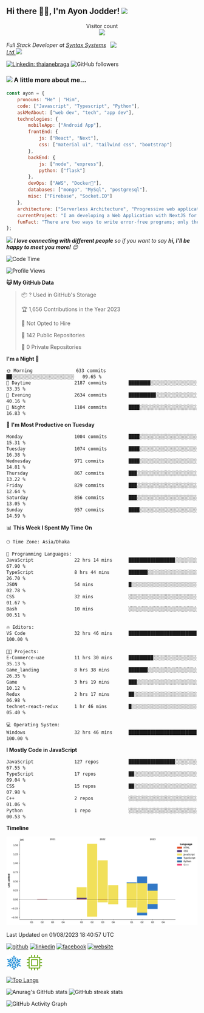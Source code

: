 
<h2>Hi there 👋🏻, I'm Ayon Jodder! <img src="https://media.giphy.com/media/12oufCB0MyZ1Go/giphy.gif" width="50"></h2>

<p align="center"> 
  Visitor count<br>
  <img src="https://profile-counter.glitch.me/AyonJD/count.svg" />
</p>

<img align='right' src="https://media.giphy.com/media/M9gbBd9nbDrOTu1Mqx/giphy.gif" width="230">
<p><em>Full Stack Developer at <a href="#">Syntax Systems Ltd.</a><img src="https://media.giphy.com/media/WUlplcMpOCEmTGBtBW/giphy.gif" width="30"> 
</em></p>

<!-- ![A MERN Stack Developer](https://raw.githubusercontent.com/AyonJD/AyonJD/main/cover.jpg) -->

[![Linkedin: thaianebraga](https://img.shields.io/badge/-ayon-blue?style=flat-square&logo=Linkedin&logoColor=white&link=https://www.linkedin.com/in/ayon-jodder/)](https://www.linkedin.com/in/ayon-jodder/)
![GitHub followers](https://img.shields.io/github/followers/AyonJD?label=Follow&style=social)

### <img src="https://media.giphy.com/media/VgCDAzcKvsR6OM0uWg/giphy.gif" width="50"> A little more about me... 

```javascript
const ayon = {
    pronouns: "He" | "Him",
    code: ["Javascript", "Typescript", "Python"],
    askMeAbout: ["web dev", "tech", "app dev"],
    technologies: {
        mobileApp: ["Android App"],
        frontEnd: {
            js: ["React", "Next"],
            css: ["material ui", "tailwind css", "bootstrap"]
        },
        backEnd: {
            js: ["node", "express"],
            python: ["flask"]
        },
        devOps: ["AWS", "Docker🐳"],
        databases: ["mongo", "MySql", "postgresql"],
        misc: ["Firebase", "Socket.IO"]
    },
    architecture: ["Serverless Architecture", "Progressive web applications", "Single page applications"],
    currentProject: "I am developing a Web Application with NextJS for Syntax Systems Ltd."
    funFact: "There are two ways to write error-free programs; only the third one works"
};
```
<img src="https://media.giphy.com/media/LnQjpWaON8nhr21vNW/giphy.gif" width="60"> <em><b>I love connecting with different people</b> so if you want to say <b>hi, I'll be happy to meet you more!</b> 😊</em>

<!--START_SECTION:waka-->
![Code Time](http://img.shields.io/badge/Code%20Time-470%20hrs%2022%20mins-blue)

![Profile Views](http://img.shields.io/badge/Profile%20Views-2-blue)

**🐱 My GitHub Data** 

> 📦 ? Used in GitHub's Storage 
 > 
> 🏆 1,656 Contributions in the Year 2023
 > 
> 🚫 Not Opted to Hire
 > 
> 📜 142 Public Repositories 
 > 
> 🔑 0 Private Repositories 
 > 
**I'm a Night 🦉** 

```text
🌞 Morning                633 commits         ██░░░░░░░░░░░░░░░░░░░░░░░   09.65 % 
🌆 Daytime                2187 commits        ████████░░░░░░░░░░░░░░░░░   33.35 % 
🌃 Evening                2634 commits        ██████████░░░░░░░░░░░░░░░   40.16 % 
🌙 Night                  1104 commits        ████░░░░░░░░░░░░░░░░░░░░░   16.83 % 
```
📅 **I'm Most Productive on Tuesday** 

```text
Monday                   1004 commits        ████░░░░░░░░░░░░░░░░░░░░░   15.31 % 
Tuesday                  1074 commits        ████░░░░░░░░░░░░░░░░░░░░░   16.38 % 
Wednesday                971 commits         ████░░░░░░░░░░░░░░░░░░░░░   14.81 % 
Thursday                 867 commits         ███░░░░░░░░░░░░░░░░░░░░░░   13.22 % 
Friday                   829 commits         ███░░░░░░░░░░░░░░░░░░░░░░   12.64 % 
Saturday                 856 commits         ███░░░░░░░░░░░░░░░░░░░░░░   13.05 % 
Sunday                   957 commits         ████░░░░░░░░░░░░░░░░░░░░░   14.59 % 
```


📊 **This Week I Spent My Time On** 

```text
🕑︎ Time Zone: Asia/Dhaka

💬 Programming Languages: 
JavaScript               22 hrs 14 mins      █████████████████░░░░░░░░   67.90 % 
TypeScript               8 hrs 44 mins       ███████░░░░░░░░░░░░░░░░░░   26.70 % 
JSON                     54 mins             █░░░░░░░░░░░░░░░░░░░░░░░░   02.78 % 
CSS                      32 mins             ░░░░░░░░░░░░░░░░░░░░░░░░░   01.67 % 
Bash                     10 mins             ░░░░░░░░░░░░░░░░░░░░░░░░░   00.51 % 

🔥 Editors: 
VS Code                  32 hrs 46 mins      █████████████████████████   100.00 % 

🐱‍💻 Projects: 
E-Commerce-uae           11 hrs 30 mins      █████████░░░░░░░░░░░░░░░░   35.13 % 
Game_landing             8 hrs 38 mins       ███████░░░░░░░░░░░░░░░░░░   26.35 % 
Game                     3 hrs 19 mins       ███░░░░░░░░░░░░░░░░░░░░░░   10.12 % 
Redux                    2 hrs 17 mins       ██░░░░░░░░░░░░░░░░░░░░░░░   06.98 % 
technet-react-redux      1 hr 46 mins        █░░░░░░░░░░░░░░░░░░░░░░░░   05.40 % 

💻 Operating System: 
Windows                  32 hrs 46 mins      █████████████████████████   100.00 % 
```

**I Mostly Code in JavaScript** 

```text
JavaScript               127 repos           █████████████████░░░░░░░░   67.55 % 
TypeScript               17 repos            ██░░░░░░░░░░░░░░░░░░░░░░░   09.04 % 
CSS                      15 repos            ██░░░░░░░░░░░░░░░░░░░░░░░   07.98 % 
C++                      2 repos             ░░░░░░░░░░░░░░░░░░░░░░░░░   01.06 % 
Python                   1 repo              ░░░░░░░░░░░░░░░░░░░░░░░░░   00.53 % 
```



**Timeline**

![Lines of Code chart](https://raw.githubusercontent.com/AyonJD/AyonJD/master/assets/bar_graph.png)


 Last Updated on 01/08/2023 18:40:57 UTC
<!--END_SECTION:waka-->


[<img src='https://cdn.jsdelivr.net/npm/simple-icons@3.0.1/icons/github.svg' alt='github' height='40'>](https://github.com/AyonJD)  [<img src='https://cdn.jsdelivr.net/npm/simple-icons@3.0.1/icons/linkedin.svg' alt='linkedin' height='40'>](https://www.linkedin.com/in/ayon-jodder/)  [<img src='https://cdn.jsdelivr.net/npm/simple-icons@3.0.1/icons/facebook.svg' alt='facebook' height='40'>](https://www.facebook.com/ayon.jodder.75)  [<img src='https://cdn.jsdelivr.net/npm/simple-icons@3.0.1/icons/icloud.svg' alt='website' height='40'>](https://ayon-jodder-portfolio.web.app/)  

<a href='https://archiveprogram.github.com/'><img src='https://raw.githubusercontent.com/acervenky/animated-github-badges/master/assets/acbadge.gif' width='40' height='40'></a> <a href='https://docs.github.com/en/developers'><img src='https://raw.githubusercontent.com/acervenky/animated-github-badges/master/assets/devbadge.gif' width='40' height='40'></a> 

[![Top Langs](https://github-readme-stats.vercel.app/api/top-langs/?username=AyonJD&theme=cobalt)](https://github.com/anuraghazra/github-readme-stats)

![Anurag's GitHub stats](https://github-readme-stats.vercel.app/api?username=AyonJD&show_icons=true&theme=cobalt) ![GitHub streak stats](https://github-readme-streak-stats.herokuapp.com/?user=AyonJD&theme=cobalt)  

![GitHub Activity Graph](https://activity-graph.herokuapp.com/graph?username=AyonJD&theme=cobalt)  



